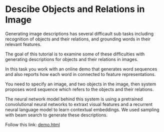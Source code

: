 # Descibe Objects and Relations in Image

Generating image descriptions has several difficault sub tasks
including recognition of objects and their relations, and 
grounding words in their relevant features.

The goal of this tutorial is to examine some of these difficulties with
generating descriptions	for objects and	their relations in images.

In this task you work with an online demo that generates word sequences and 
also reports how each word in connected to feature representations.

You need to specify an image, and two objects in the image, 
then system proposes word sequence which refers to the objects and their relations.

The neural network model behind this system is using a pretrained convolutional neural networks to extraxt visual features and
a recurrent neural language model to learn contextual embeddings. 
We used sampling with beam search to generate these descriptions. 

Follow this link: [demo.html](https://mehdi.ghanimifard.com/apl-esslli-19-material/demo.html)
 
